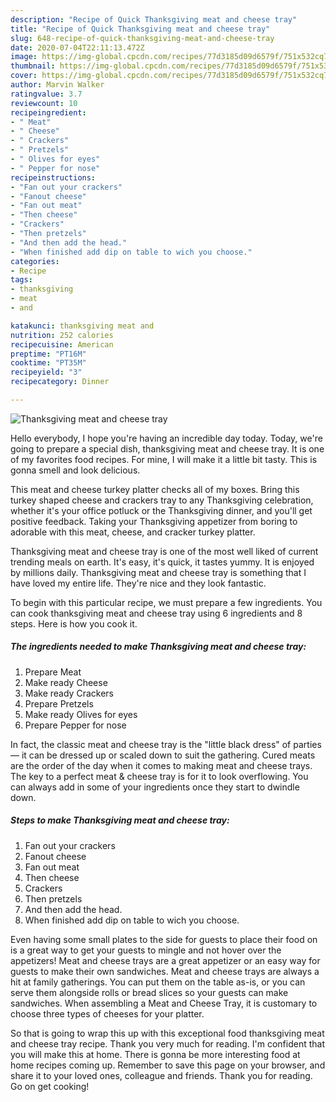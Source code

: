 ```yaml
---
description: "Recipe of Quick Thanksgiving meat and cheese tray"
title: "Recipe of Quick Thanksgiving meat and cheese tray"
slug: 648-recipe-of-quick-thanksgiving-meat-and-cheese-tray
date: 2020-07-04T22:11:13.472Z
image: https://img-global.cpcdn.com/recipes/77d3185d09d6579f/751x532cq70/thanksgiving-meat-and-cheese-tray-recipe-main-photo.jpg
thumbnail: https://img-global.cpcdn.com/recipes/77d3185d09d6579f/751x532cq70/thanksgiving-meat-and-cheese-tray-recipe-main-photo.jpg
cover: https://img-global.cpcdn.com/recipes/77d3185d09d6579f/751x532cq70/thanksgiving-meat-and-cheese-tray-recipe-main-photo.jpg
author: Marvin Walker
ratingvalue: 3.7
reviewcount: 10
recipeingredient:
- " Meat"
- " Cheese"
- " Crackers"
- " Pretzels"
- " Olives for eyes"
- " Pepper for nose"
recipeinstructions:
- "Fan out your crackers"
- "Fanout cheese"
- "Fan out meat"
- "Then cheese"
- "Crackers"
- "Then pretzels"
- "And then add the head."
- "When finished add dip on table to wich you choose."
categories:
- Recipe
tags:
- thanksgiving
- meat
- and

katakunci: thanksgiving meat and 
nutrition: 252 calories
recipecuisine: American
preptime: "PT16M"
cooktime: "PT35M"
recipeyield: "3"
recipecategory: Dinner

---
```



![Thanksgiving meat and cheese tray](https://img-global.cpcdn.com/recipes/77d3185d09d6579f/751x532cq70/thanksgiving-meat-and-cheese-tray-recipe-main-photo.jpg)

Hello everybody, I hope you're having an incredible day today. Today, we're going to prepare a special dish, thanksgiving meat and cheese tray. It is one of my favorites food recipes. For mine, I will make it a little bit tasty. This is gonna smell and look delicious.

This meat and cheese turkey platter checks all of my boxes. Bring this turkey shaped cheese and crackers tray to any Thanksgiving celebration, whether it&#39;s your office potluck or the Thanksgiving dinner, and you&#39;ll get positive feedback. Taking your Thanksgiving appetizer from boring to adorable with this meat, cheese, and cracker turkey platter.

Thanksgiving meat and cheese tray is one of the most well liked of current trending meals on earth. It's easy, it's quick, it tastes yummy. It is enjoyed by millions daily. Thanksgiving meat and cheese tray is something that I have loved my entire life. They're nice and they look fantastic.


To begin with this particular recipe, we must prepare a few ingredients. You can cook thanksgiving meat and cheese tray using 6 ingredients and 8 steps. Here is how you cook it.

<!--inarticleads1-->

##### The ingredients needed to make Thanksgiving meat and cheese tray:

1. Prepare  Meat
1. Make ready  Cheese
1. Make ready  Crackers
1. Prepare  Pretzels
1. Make ready  Olives for eyes
1. Prepare  Pepper for nose


In fact, the classic meat and cheese tray is the &#34;little black dress&#34; of parties — it can be dressed up or scaled down to suit the gathering. Cured meats are the order of the day when it comes to making meat and cheese trays. The key to a perfect meat &amp; cheese tray is for it to look overflowing. You can always add in some of your ingredients once they start to dwindle down. 

<!--inarticleads2-->

##### Steps to make Thanksgiving meat and cheese tray:

1. Fan out your crackers
1. Fanout cheese
1. Fan out meat
1. Then cheese
1. Crackers
1. Then pretzels
1. And then add the head.
1. When finished add dip on table to wich you choose.


Even having some small plates to the side for guests to place their food on is a great way to get your guests to mingle and not hover over the appetizers! Meat and cheese trays are a great appetizer or an easy way for guests to make their own sandwiches. Meat and cheese trays are always a hit at family gatherings. You can put them on the table as-is, or you can serve them alongside rolls or bread slices so your guests can make sandwiches. When assembling a Meat and Cheese Tray, it is customary to choose three types of cheeses for your platter. 

So that is going to wrap this up with this exceptional food thanksgiving meat and cheese tray recipe. Thank you very much for reading. I'm confident that you will make this at home. There is gonna be more interesting food at home recipes coming up. Remember to save this page on your browser, and share it to your loved ones, colleague and friends. Thank you for reading. Go on get cooking!

